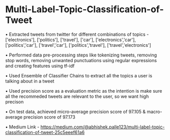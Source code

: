 # Multi-Label-Topic-Classification-of-Tweet

• Extracted tweets from twitter for different combinations of topics - ['electronics'], ['politics'], ['travel'], ['car'], ['electronics','car'], ['politics','car'], ['travel','car'], ['politics','travel'], ['travel','electronics']

• Performed data pre-processing steps like tokenizing tweets, removing stop words, removing unwanted punctuations using regular expressions and creating features using tf-idf

• Used Ensemble of Classifier Chains to extract all the topics a user is talking about in a tweet

• Used precision score as a evaluation metric as the intention is make sure all the recommeded tweets are relevant to the user, so we want high precison

• On test data, achieved micro-average precision score of 97.105 & macro-average precision score of 97.173

• Medium Link - https://medium.com/@abhishek.palle123/multi-label-topic-classification-of-tweet-25c5eeef61a6
